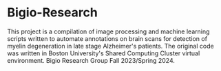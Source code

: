 # Bigio-Research
This project is a compilation of image processing and machine learning scripts written to automate annotations on brain scans for detection of myelin degeneration in late stage Alzheimer's patients. The original code was written in Boston University's Shared Computing Cluster virtual environment. Bigio Research Group Fall 2023/Spring 2024.
